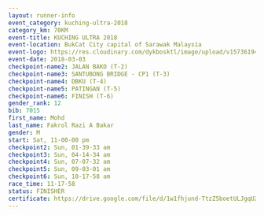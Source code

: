 ```yaml
--- 
layout: runner-info 
event_category: kuching-ultra-2018 
category_km: 70KM 
event-title: KUCHING ULTRA 2018 
event-location: BukCat City capital of Sarawak Malaysia 
event-logo: https://res.cloudinary.com/dykbosktl/image/upload/v1573619473/Logo/kuching-ultra-2018-logo_tlpvm5.png 
event-date: 2018-03-03 
checkpoint-name2: JALAN BAKO (T-2) 
checkpoint-name3: SANTUBONG BRIDGE - CP1 (T-3) 
checkpoint-name4: DBKU (T-4) 
checkpoint-name5: PATINGAN (T-5) 
checkpoint-name6: FINISH (T-6) 
gender_rank: 12
bib: 7015
first_name: Mohd
last_name: Fakrol Razi A Bakar
gender: M
start: Sat, 11-00-00 pm
checkpoint2: Sun, 01-39-33 am
checkpoint3: Sun, 04-14-34 am
checkpoint4: Sun, 07-07-32 am
checkpoint5: Sun, 09-03-01 am
checkpoint6: Sun, 10-17-58 am
race_time: 11-17-58
status: FINISHER
certificate: https://drive.google.com/file/d/1w1fhjund-TtzZ5boetULJgqU28d2CEt1/view?usp=sharing
--- 
```


